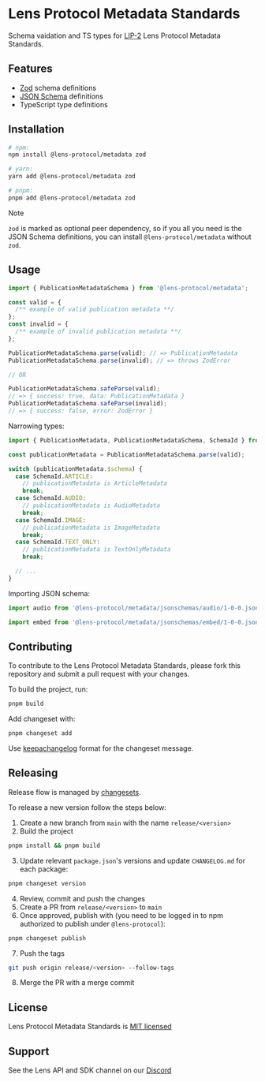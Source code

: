 # Lens Protocol Metadata Standards

Schema vaidation and TS types for [LIP-2](https://github.com/lens-protocol/LIPs/pull/5/) Lens Protocol Metadata Standards.

## Features

- [Zod](https://zod.dev/) schema definitions
- [JSON Schema](https://json-schema.org/) definitions
- TypeScript type definitions

## Installation

```bash
# npm:
npm install @lens-protocol/metadata zod

# yarn:
yarn add @lens-protocol/metadata zod

# pnpm:
pnpm add @lens-protocol/metadata zod
```

> [!NOTE]  
> `zod` is marked as optional peer dependency, so if you all you need is the JSON Schema definitions, you can install `@lens-protocol/metadata` without `zod`.

## Usage

```typescript
import { PublicationMetadataSchema } from '@lens-protocol/metadata';

const valid = {
  /** example of valid publication metadata **/
};
const invalid = {
  /** example of invalid publication metadata **/
};

PublicationMetadataSchema.parse(valid); // => PublicationMetadata
PublicationMetadataSchema.parse(invalid); // => throws ZodError

// OR

PublicationMetadataSchema.safeParse(valid);
// => { success: true, data: PublicationMetadata }
PublicationMetadataSchema.safeParse(invalid);
// => { success: false, error: ZodError }
```

Narrowing types:

```typescript
import { PublicationMetadata, PublicationMetadataSchema, SchemaId } from '@lens-protocol/metadata';

const publicationMetadata = PublicationMetadataSchema.parse(valid);

switch (publicationMetadata.$schema) {
  case SchemaId.ARTICLE:
    // publicationMetadata is ArticleMetadata
    break;
  case SchemaId.AUDIO:
    // publicationMetadata is AudioMetadata
    break;
  case SchemaId.IMAGE:
    // publicationMetadata is ImageMetadata
    break;
  case SchemaId.TEXT_ONLY:
    // publicationMetadata is TextOnlyMetadata
    break;

  // ...
}
```

Importing JSON schema:

```typescript
import audio from '@lens-protocol/metadata/jsonschemas/audio/1-0-0.json' assert { type: 'json' };

import embed from '@lens-protocol/metadata/jsonschemas/embed/1-0-0.json' assert { type: 'json' };
```

## Contributing

To contribute to the Lens Protocol Metadata Standards, please fork this repository and submit a pull request with your changes.

To build the project, run:

```bash
pnpm build
```

Add changeset with:

```bash
pnpm changeset add
```

Use [keepachangelog](https://keepachangelog.com/en/1.0.0/) format for the changeset message.

## Releasing

Release flow is managed by [changesets](https://github.com/changesets/changesets).

To release a new version follow the steps below:

1. Create a new branch from `main` with the name `release/<version>`
2. Build the project

```bash
pnpm install && pnpm build
```

3. Update relevant `package.json`'s versions and update `CHANGELOG.md` for each package:

```bash
pnpm changeset version
```

4. Review, commit and push the changes
5. Create a PR from `release/<version>` to `main`
6. Once approved, publish with (you need to be logged in to npm authorized to publish under `@lens-protocol`):

```bash
pnpm changeset publish
```

7. Push the tags

```bash
git push origin release/<version> --follow-tags
```

8. Merge the PR with a merge commit

## License

Lens Protocol Metadata Standards is [MIT licensed](./LICENSE)

## Support

See the Lens API and SDK channel on our [Discord](https://discord.gg/lensprotocol)
